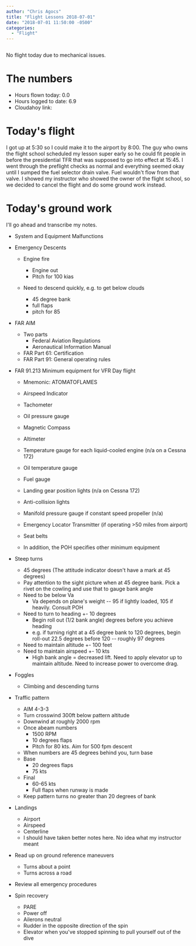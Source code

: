 ```yaml
---
author: "Chris Agocs"
title: "Flight Lessons 2018-07-01"
date: "2018-07-01 11:50:00 -0500"
categories:
  - "Flight"
---
```


<a href="https://agocs.smugmug.com/Other/Misc/i-rc2R2zL/A"><img src="https://photos.smugmug.com/Other/Misc/i-rc2R2zL/0/c6cb6362/XL/IMG_20180708_080228-XL.jpg" alt=""></a>

No flight today due to mechanical issues.

<!--more-->

# The numbers

- Hours flown today: 0.0
- Hours logged to date: 6.9
- Cloudahoy link: 

# Today's flight

I got up at 5:30 so I could make it to the airport by 8:00. The guy who owns 
the flight school scheduled my lesson super early so he could fit people in 
before the presidential TFR that was supposed to go into effect at 15:45. I went
through the preflight checks as normal and everything seemed okay until I sumped
the fuel selector drain valve. Fuel wouldn't flow from that valve. I showed
my instructor who showed the owner of the flight school, so we decided to 
cancel the flight and do some ground work instead.

# Today's ground work

I'll go ahead and transcribe my notes.

- System and Equipment Malfunctions

- Emergency Descents
  - Engine fire
    - Engine out
    - Pitch for 100 kias

  - Need to descend quickly, e.g. to get below clouds
    - 45 degree bank
    - full flaps
    - pitch for 85

- FAR AIM
  - Two parts
    - Federal Aviation Regulations
    - Aeronautical Information Manual
  - FAR Part 61: Certification
  - FAR Part 91: General operating rules

- FAR 91.213 Minimum equipment for VFR Day flight
  - Mnemonic: ATOMATOFLAMES
  - Airspeed Indicator
  - Tachometer
  - Oil pressure gauge
  - Magnetic Compass
  - Altimeter
  - Temperature gauge for each liquid-cooled engine (n/a on a Cessna 172)
  - Oil temperature gauge
  - Fuel gauge
  - Landing gear position lights (n/a on Cessna 172)
  - Anti-collision lights
  - Manifold pressure gauge if constant speed propeller (n/a)
  - Emergency Locator Transmitter (if operating >50 miles from airport)
  - Seat belts

  - In addition, the POH specifies other minimum equipment

- Steep turns
  - 45 degrees (The attitude indicator doesn't have a mark at 45 degrees)
  - Pay attention to the sight picture when at 45 degree bank. Pick a rivet on
the cowling and use that to gauge bank angle
  - Need to be below Va
    - Va depends on plane's weight -- 95 if lightly loaded, 105 if heavily. 
Consult POH
  - Need to turn to heading +- 10 degrees
    - Begin roll out (1/2 bank angle) degrees before you achieve heading
    - e.g. if turning right at a 45 degree bank to 120 degrees, begin roll-out
22.5 degrees before 120 -- roughly 97 degrees
  - Need to maintain altitude +- 100 feet
  - Need to maintain airspeed +- 10 kts
    - High bank angle = decreased lift. Need to apply elevator up to maintain
altitude. Need to increase power to overcome drag.

- Foggles 
  - Climbing and descending turns

- Traffic pattern
  - AIM 4-3-3
  - Turn crosswind 300ft below pattern altitude
  - Downwind at roughly 2000 rpm
  - Once abeam numbers
    - 1500 RPM
    - 10 degrees flaps
    - Pitch for 80 kts. Aim for 500 fpm descent
  - When numbers are 45 degrees behind you, turn base
  - Base
    - 20 degrees flaps
    - 75 kts
  - Final
    - 60-65 kts
    - Full flaps when runway is made
  - Keep pattern turns no greater than 20 degrees of bank


- Landings
  - Airport
  - Airspeed
  - Centerline
  - I should have taken better notes here. No idea what my instructor meant

- Read up on ground reference maneuvers
  - Turns about a point
  - Turns across a road

- Review all emergency procedures

- Spin recovery
  - PARE
  - Power off
  - Ailerons neutral
  - Rudder in the opposite direction of the spin 
  - Elevator when you've stopped spinning to pull yourself out of the dive

